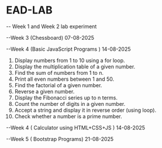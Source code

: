 # EAD-LAB
-- Week 1 and Week 2 lab experiment 

--Week 3 (Chessboard) 07-08-2025

--Week 4 (Basic JavaScript Programs ) 14-08-2025

1.	Display numbers from 1 to 10 using a for loop.
2.	Display the multiplication table of a given number.
3.	Find the sum of numbers from 1 to n.
4.	Print all even numbers between 1 and 50.
5.	Find the factorial of a given number.
6.	Reverse a given number.
7.	Display the Fibonacci series up to n terms.
8.	Count the number of digits in a given number.
9.	Accept a string and display it in reverse order (using loop).
10.	Check whether a number is a prime number.

--Week 4 ( Calculator using HTML+CSS+JS ) 14-08-2025

--Week 5 ( Bootstrap Programs) 21-08-2025

